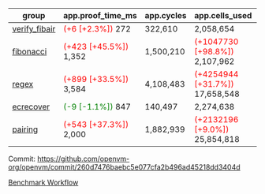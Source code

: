 | group | app.proof_time_ms | app.cycles | app.cells_used | leaf.proof_time_ms | leaf.cycles | leaf.cells_used |
| -- | -- | -- | -- | -- | -- | -- |
| [verify_fibair](https://github.com/openvm-org/openvm/blob/benchmark-results/benchmarks-pr/2136/verify_fibair-260d7476baebc5e077cfa2b496ad45218dd3404d.md) |<span style='color: red'>(+6 [+2.3%])</span> 272 |  322,610 |  2,058,654 |- | - | - |
| [fibonacci](https://github.com/openvm-org/openvm/blob/benchmark-results/benchmarks-pr/2136/fibonacci-260d7476baebc5e077cfa2b496ad45218dd3404d.md) |<span style='color: red'>(+423 [+45.5%])</span> 1,352 |  1,500,210 | <span style='color: red'>(+1047730 [+98.8%])</span> 2,107,962 |- | - | - |
| [regex](https://github.com/openvm-org/openvm/blob/benchmark-results/benchmarks-pr/2136/regex-260d7476baebc5e077cfa2b496ad45218dd3404d.md) |<span style='color: red'>(+899 [+33.5%])</span> 3,584 |  4,108,483 | <span style='color: red'>(+4254944 [+31.7%])</span> 17,658,548 |- | - | - |
| [ecrecover](https://github.com/openvm-org/openvm/blob/benchmark-results/benchmarks-pr/2136/ecrecover-260d7476baebc5e077cfa2b496ad45218dd3404d.md) |<span style='color: green'>(-9 [-1.1%])</span> 847 |  140,497 |  2,274,638 |- | - | - |
| [pairing](https://github.com/openvm-org/openvm/blob/benchmark-results/benchmarks-pr/2136/pairing-260d7476baebc5e077cfa2b496ad45218dd3404d.md) |<span style='color: red'>(+543 [+37.3%])</span> 2,000 |  1,882,939 | <span style='color: red'>(+2132196 [+9.0%])</span> 25,854,818 |- | - | - |


Commit: https://github.com/openvm-org/openvm/commit/260d7476baebc5e077cfa2b496ad45218dd3404d

[Benchmark Workflow](https://github.com/openvm-org/openvm/actions/runs/17746720247)
